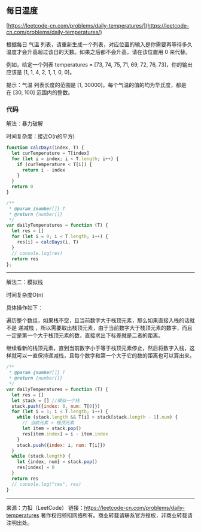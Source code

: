 ## 每日温度

[https://leetcode-cn.com/problems/daily-temperatures/](https://leetcode-cn.com/problems/daily-temperatures/)

根据每日 气温 列表，请重新生成一个列表，对应位置的输入是你需要再等待多久温度才会升高超过该日的天数。如果之后都不会升高，请在该位置用 0 来代替。

例如，给定一个列表 temperatures = [73, 74, 75, 71, 69, 72, 76, 73]，你的输出应该是 [1, 1, 4, 2, 1, 1, 0, 0]。

提示：气温 列表长度的范围是 [1, 30000]。每个气温的值的均为华氏度，都是在 [30, 100] 范围内的整数。



### 代码

解法：暴力破解

时间复杂度：接近O(n的平方)


```javascript
function calcDays(index, T) {
  let curTemperature = T[index]
  for (let i = index; i < T.length; i++) {
    if (curTemperature < T[i]) {
      return i - index
    }
  }
  return 0
}

/**
 * @param {number[]} T
 * @return {number[]}
 */
var dailyTemperatures = function (T) {
  let res = []
  for (let i = 0; i < T.length; i++) {
    res[i] = calcDays(i, T)
  }
  // console.log(res)
  return res
};

```


-----



解法二：模拟栈

时间复杂度O(n)


具体操作如下：

遍历整个数组，如果栈不空，且当前数字大于栈顶元素，那么如果直接入栈的话就不是 递减栈 ，所以需要取出栈顶元素，由于当前数字大于栈顶元素的数字，而且一定是第一个大于栈顶元素的数，直接求出下标差就是二者的距离。


继续看新的栈顶元素，直到当前数字小于等于栈顶元素停止，然后将数字入栈，这样就可以一直保持递减栈，且每个数字和第一个大于它的数的距离也可以算出来。


```javascript
/**
 * @param {number[]} T
 * @return {number[]}
 */
var dailyTemperatures = function (T) {
  let res = []
  let stack = [] //模拟一个栈
  stack.push({index: 0, num: T[0]})
  for (let i = 1; i < T.length; i++) {
    while (stack.length && T[i] > stack[stack.length - 1].num) {
      // 当前元素 > 栈顶元素
      let item = stack.pop()
      res[item.index] = i - item.index
    }
    stack.push({index: i, num: T[i]})
  }
  while (stack.length) {
    let {index, num} = stack.pop()
    res[index] = 0
  }
  return res
  // console.log("res", res)
}

```



------


来源：力扣（LeetCode）
链接：https://leetcode-cn.com/problems/daily-temperatures
著作权归领扣网络所有。商业转载请联系官方授权，非商业转载请注明出处。
